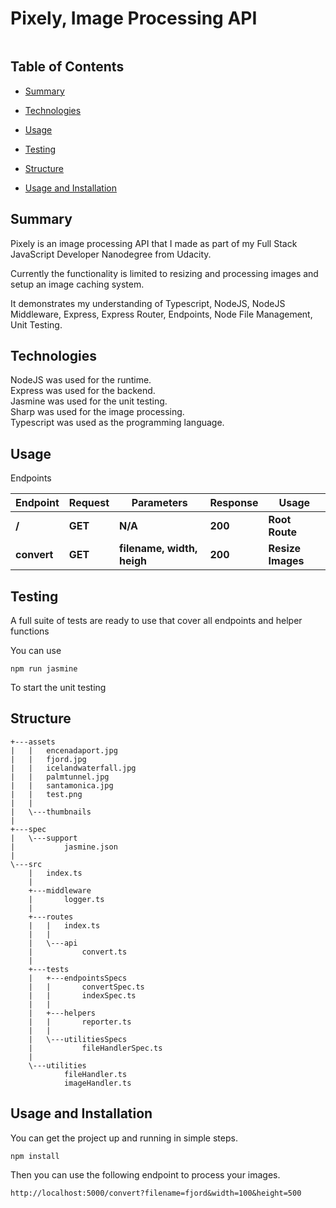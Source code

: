 # Pixely, Image Processing API

<p align="center">
  <img src="">
</p>

## Table of Contents

* [Summary](#Summary)

* [Technologies](#Technologies)

* [Usage](#Usage)

* [Testing](#Testing)

* [Structure](#Structure)

* [Usage and Installation](#usage-and-installation)

## Summary

Pixely is an image processing API that I made as part of my Full Stack JavaScript Developer Nanodegree from Udacity.

Currently the functionality is limited to resizing and processing images and setup an image caching system.

It demonstrates my understanding of Typescript, NodeJS, NodeJS Middleware, Express, Express Router, Endpoints, Node File Management, Unit Testing.

## Technologies

NodeJS was used for the runtime.  
Express was used for the backend.   
Jasmine was used for the unit testing.  
Sharp was used for the image processing.  
Typescript was used as the programming language.  

## Usage

Endpoints

| Endpoint | Request | Parameters | Response | Usage
| ------------ | ------------ | ------------ | ------------ | ------------ |
| **/** | **GET** | **N/A** | **200** | **Root Route** |
| **convert** | **GET** | **filename, width, heigh** | **200**| **Resize Images** |

## Testing

A full suite of tests are ready to use that cover all endpoints and helper functions

You can use
```
npm run jasmine
```
To start the unit testing

## Structure 
```
+---assets
|   |   encenadaport.jpg
|   |   fjord.jpg
|   |   icelandwaterfall.jpg
|   |   palmtunnel.jpg
|   |   santamonica.jpg
|   |   test.png
|   |
|   \---thumbnails
|
+---spec
|   \---support
|           jasmine.json
|
\---src
    |   index.ts
    |
    +---middleware
    |       logger.ts
    |
    +---routes
    |   |   index.ts
    |   |
    |   \---api
    |           convert.ts
    |
    +---tests
    |   +---endpointsSpecs
    |   |       convertSpec.ts
    |   |       indexSpec.ts
    |   |
    |   +---helpers
    |   |       reporter.ts
    |   |
    |   \---utilitiesSpecs
    |           fileHandlerSpec.ts
    |
    \---utilities
            fileHandler.ts
            imageHandler.ts
```


## Usage and Installation

You can get the project up and running in simple steps.

```
npm install
```
Then you can use the following endpoint to process your images.

```
http://localhost:5000/convert?filename=fjord&width=100&height=500
```
